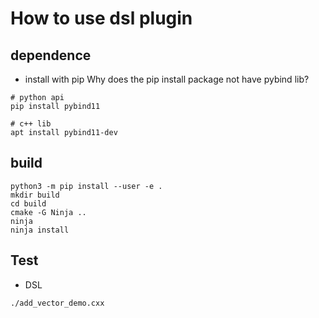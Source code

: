 # How to use dsl plugin

## dependence

- install with pip
Why does the pip install package not have pybind lib?
```
# python api
pip install pybind11

# c++ lib
apt install pybind11-dev
```


## build

```
python3 -m pip install --user -e .
mkdir build
cd build
cmake -G Ninja ..
ninja
ninja install
```

## Test

- DSL
```
./add_vector_demo.cxx
```
